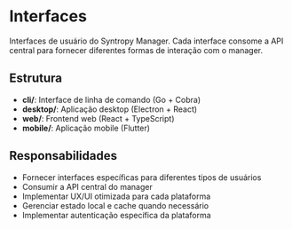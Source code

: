 # Interfaces

Interfaces de usuário do Syntropy Manager. Cada interface consome a API central para fornecer diferentes formas de interação com o manager.

## Estrutura

- **cli/**: Interface de linha de comando (Go + Cobra)
- **desktop/**: Aplicação desktop (Electron + React)
- **web/**: Frontend web (React + TypeScript)
- **mobile/**: Aplicação mobile (Flutter)

## Responsabilidades

- Fornecer interfaces específicas para diferentes tipos de usuários
- Consumir a API central do manager
- Implementar UX/UI otimizada para cada plataforma
- Gerenciar estado local e cache quando necessário
- Implementar autenticação específica da plataforma
